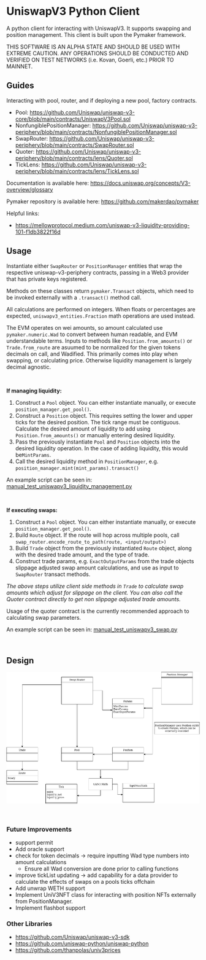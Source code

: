 # UniswapV3 Python Client

A python client for interacting with UniswapV3. It supports swapping and position management. This client is built upon the Pymaker framework.

THIS SOFTWARE IS AN ALPHA STATE AND SHOULD BE USED WITH EXTREME CAUTION. ANY OPERATIONS SHOULD BE CONDUCTED AND VERIFIED ON TEST NETWORKS (i.e. Kovan, Goerli, etc.) PRIOR TO MAINNET.

## Guides
Interacting with pool, router, and if deploying a new pool, factory contracts.
- Pool: https://github.com/Uniswap/uniswap-v3-core/blob/main/contracts/UniswapV3Pool.sol
- NonfungiblePositionManager: https://github.com/Uniswap/uniswap-v3-periphery/blob/main/contracts/NonfungiblePositionManager.sol
- SwapRouter: https://github.com/Uniswap/uniswap-v3-periphery/blob/main/contracts/SwapRouter.sol
- Quoter: https://github.com/Uniswap/uniswap-v3-periphery/blob/main/contracts/lens/Quoter.sol
- TickLens: https://github.com/Uniswap/uniswap-v3-periphery/blob/main/contracts/lens/TickLens.sol

Documentation is available here: https://docs.uniswap.org/concepts/V3-overview/glossary

Pymaker repository is available here: https://github.com/makerdao/pymaker 

Helpful links:
- https://mellowprotocol.medium.com/uniswap-v3-liquidity-providing-101-f1db3822f16d

## Usage

Instantiate either `SwapRouter` or `PositionManager` entities that wrap the respective uniswap-v3-periphery contracts, passing in a Web3 provider that has private keys registered.

Methods on these classes return `pymaker.Transact` objects, which need to be invoked externally with a `.transact()` method call.

All calculations are performed on integers. When floats or percentages are expected, `uniswapv3_entities.Fraction` math operations are used instead. 

The EVM operates on wei amounts, so amount calculated use `pymaker.numeric.Wad` to convert between human readable, and EVM understandable terms. Inputs to methods like `Position.from_amounts()` or `Trade.from_route` are asuumed to be normalized for the given tokens decimals on call, and Wadified. This primarily comes into play when swapping, or calculating price. Otherwise liquidity management is largely decimal agnostic.

&nbsp;

**If managing liquidity:**
1. Construct a `Pool` object. You can either instantiate manually, or execute `position_manager.get_pool()`.
2. Construct a `Position` object. This requires setting the lower and upper ticks for the desired position. The tick range must be contiguous. Calculate the desired amount of liquidity to add using `Position.from_amounts()` or manually entering desired liquidity.
3. Pass the previously instantiate `Pool` and `Position` objects into the desired liquidity operation. In the case of adding liquidity, this would be`MintParams`.
4. Call the desired liquidity method in `PositionManager`, e.g. `position_manager.mint(mint_params).transact()`

An example script can be seen in: [manual_test_uniswapv3_liquidity_management.py](../tests/manual_test_uniswapv3_liquidity_management.py)

&nbsp;

**If executing swaps:**

1. Construct a `Pool` object. You can either instantiate manually, or execute `position_manager.get_pool()`.  
2. Build `Route` object. If the route will hop across multiple pools, call `swap_router.encode_route_to_path(route, <input/output>)`
3. Build `Trade` object from the previously instantiated `Route` object, along with the desired trade amount, and the type of trade.
4. Construct trade params, e.g. `ExactOutputParams` from the trade objects slippage adjusted swap amount calculations, and use as input to `SwapRouter` transact methods.

*The above steps utilize client side methods in `Trade` to calculate swap amounts which adjust for slippage on the client. You can also call the Quoter contract directly to get non slippage adjusted trade amounts.*

Usage of the quoter contract is the currently recommended approach to calculating swap parameters.

An example script can be seen in: [manual_test_uniswapv3_swap.py](../tests/manual_test_uniswapv3_swap.py)

&nbsp;

## Design

![Client Architecture](UniV3ClientArchitecture.png)

&nbsp;

### Future Improvements
- support permit
- Add oracle support
- check for token decimals -> require inputting Wad type numbers into amount calculations
  - Ensure all Wad conversion are done prior to calling functions
- improve tickList updating -> add capability for a data provider to calculate the effects of swaps on a pools ticks offchain
- Add unwrap WETH support
- Implement UniV3NFT class for interacting with position NFTs externally from PositionManager.
- Implement flashbot support

### Other Libraries
- https://github.com/Uniswap/uniswap-v3-sdk
- https://github.com/uniswap-python/uniswap-python
- https://github.com/thanpolas/univ3prices
